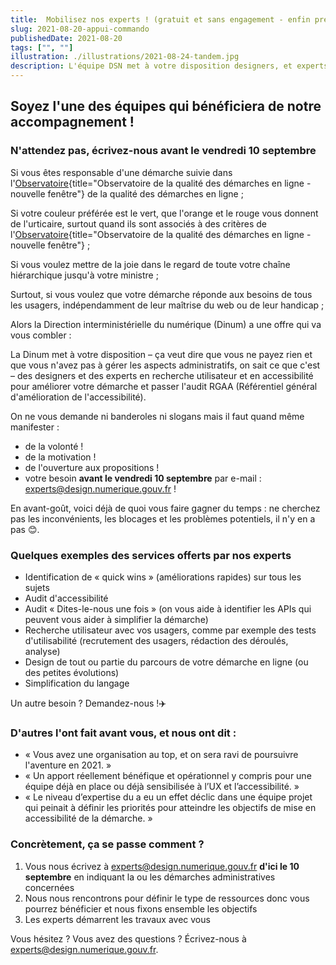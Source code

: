 ```yaml
---
title:  Mobilisez nos experts ! (gratuit et sans engagement - enfin presque)
slug: 2021-08-20-appui-commando
publishedDate: 2021-08-20
tags: ["", ""]
illustration: ./illustrations/2021-08-24-tandem.jpg
description: L'équipe DSN met à votre disposition designers, et experts en recherche utilisateur et accessibilité
---
```


## Soyez l'une des équipes qui bénéficiera de notre accompagnement !
### N'attendez pas, écrivez-nous avant le vendredi 10 septembre

Si vous êtes responsable d'une démarche suivie dans l'[Observatoire](https://observatoire.numerique.gouv.fr/){title="Observatoire de la qualité des démarches en ligne - nouvelle fenêtre"} de la qualité des démarches en ligne ;

Si votre couleur préférée est le vert, que l'orange et le rouge vous donnent de l'urticaire, surtout quand ils sont associés à des critères de l'[Observatoire](https://observatoire.numerique.gouv.fr/){title="Observatoire de la qualité des démarches en ligne - nouvelle fenêtre"} ;

Si vous voulez mettre de la joie dans le regard de toute votre chaîne hiérarchique jusqu'à votre ministre ;

Surtout, si vous voulez que votre démarche réponde aux besoins de tous les usagers, indépendamment de leur maîtrise du web ou de leur handicap ;

Alors la Direction interministérielle du numérique (Dinum) a une offre qui va vous combler :

La Dinum met à votre disposition – ça veut dire que vous ne payez rien et que vous n'avez pas à gérer les aspects administratifs, on sait ce que c'est – des designers et des experts en recherche utilisateur et en accessibilité pour améliorer votre démarche et passer l'audit RGAA (Référentiel général d'amélioration de l'accessibilité).

On ne vous demande ni banderoles ni slogans mais il faut quand même manifester :

- de la volonté !
- de la motivation !
- de l'ouverture aux propositions !
- votre besoin **avant le vendredi 10 septembre** par e-mail : experts@design.numerique.gouv.fr !

En avant-goût, voici déjà de quoi vous faire gagner du temps : ne cherchez pas les inconvénients, les blocages et les problèmes potentiels, il n'y en a pas 😊.

### Quelques exemples des services offerts par nos experts
- Identification de « quick wins » (améliorations rapides) sur tous les sujets
- Audit d'accessibilité
- Audit « Dites-le-nous une fois » (on vous aide à identifier les APIs qui peuvent vous aider à simplifier la démarche)
- Recherche utilisateur avec vos usagers, comme par exemple des tests d'utilisabilité (recrutement des usagers, rédaction des déroulés, analyse)
- Design de tout ou partie du parcours de votre démarche en ligne (ou des petites évolutions)
- Simplification du langage

Un autre besoin ? Demandez-nous !✈️

### D'autres l'ont fait avant vous, et nous ont dit :  
- « Vous avez une organisation au top, et on sera ravi de poursuivre l'aventure en 2021. »
- « Un apport réellement bénéfique et opérationnel y compris pour une équipe déjà en place ou déjà sensibilisée à l’UX et l’accessibilité. »
- « Le niveau d’expertise du a eu un effet déclic dans une équipe projet qui peinait à définir les priorités pour atteindre les objectifs de mise en accessibilité de la démarche. »


### Concrètement, ça se passe comment ? 

1. Vous nous écrivez à experts@design.numerique.gouv.fr **d'ici le 10 septembre** en indiquant la ou les démarches administratives concernées
2. Nous nous rencontrons pour définir le type de ressources donc vous pourrez bénéficier et nous fixons ensemble les objectifs
3. Les experts démarrent les travaux avec vous

Vous hésitez ? Vous avez des questions ? Écrivez-nous à experts@design.numerique.gouv.fr. 
